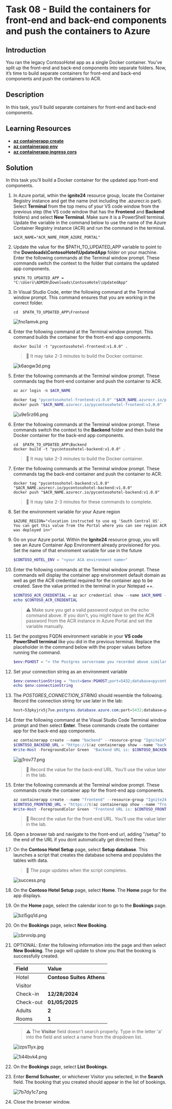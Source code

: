 # Task 08 - Build the containers for front-end and back-end components and push the containers to Azure

## Introduction

You ran the legacy ContosoHotel app as a single Docker container. You’ve split up the front-end and back-end components into separate folders. Now, it’s time to build separate containers for front-end and back-end components and push the containers to ACR.


## Description

In this task, you’ll build separate containers for front-end and back-end components.

## Learning Resources

- [**az containerapp create**](https://learn.microsoft.com/en-us/cli/azure/containerapp?view=azure-cli-latest#az-containerapp-create )
- [**az containerapp env**](https://learn.microsoft.com/en-us/cli/azure/containerapp/env?view=azure-cli-latest )
- [**az containerapp ingress cors**](https://learn.microsoft.com/en-us/cli/azure/containerapp/ingress/cors?view=azure-cli-latest )


## Solution

In this task you’ll build a Docker container for the updated app front-end components.

1. In Azure portal, wthin the **ignite24** resource group, locate the Container Registry instance and get the name (not including the .azurecr.io part). Select **Terminal** from the top menu of your VS code window from the previous step (the VS code window that has the **Frontend** and **Backend** folders) and select **New Terminal**. Make sure it is a PowerShell terminal. Update the variable in the command below to use the name of the Azure Container Registry instance (ACR) and run the command in the terminal.

    ```
    $ACR_NAME="ACR_NAME_FROM_AZURE_PORTAL"
    ```

1. Update the value for the $PATH_TO_UPDATED_APP variable to point to the **Downloads\ContosoHotel\UpdatedApp** folder on your machine. Enter the following commands at the Terminal window prompt. These commands switch the context to the folder that contains the updated app components.

    ```
    $PATH_TO_UPDATED_APP = "C:\Users\ADMIN\Downloads\ContosoHotel\UpdatedApp"
    ```

1. In Visual Studio Code, enter the following command at the Terminal window prompt. This command ensures that you are working in the correct folder.

    ```
    cd  $PATH_TO_UPDATED_APP\Frontend
    ```

    ![fno1amvk.png](../../media/fno1amvk.png)

1. Enter the following command at the Terminal window prompt. This command builds the container for the front-end app components.

    ```
    docker build -t "pycontosohotel-frontend:v1.0.0" .
    ```

     > 📓 It may take 2-3 minutes to build the Docker container.

    ![k6aogw3d.png](../../media/k6aogw3d.png)

1. Enter the following commands at the Terminal window prompt. These commands tag the front-end container and push the container to ACR.

    ```powershell
    az acr login -n $ACR_NAME
    ```

    ```powershell
    docker tag "pycontosohotel-frontend:v1.0.0" "$ACR_NAME.azurecr.io/pycontosohotel-frontend:v1.0.0"
    docker push "$ACR_NAME.azurecr.io/pycontosohotel-frontend:v1.0.0"
    ```

    ![u9e5rz66.png](../../media/u9e5rz66.png)

1. Enter the following commands at the Terminal window prompt. These commands switch the context to the **Backend** folder and then build the Docker container for the back-end app components.

    ```
    cd  $PATH_TO_UPDATED_APP\Backend
    docker build -t "pycontosohotel-backend:v1.0.0" .
    ```

     > 📓 It may take 2-3 minutes to build the Docker container.

1. Enter the following commands at the Terminal window prompt. These commands tag the back-end container and push the container to ACR.

    ```
    docker tag "pycontosohotel-backend:v1.0.0" "$ACR_NAME.azurecr.io/pycontosohotel-backend:v1.0.0"
    docker push "$ACR_NAME.azurecr.io/pycontosohotel-backend:v1.0.0"
    ```

   > 📓 It may take 2-3 minutes for these commands to complete.

1. Set the environment variable for your Azure region

    ```
    $AZURE_REGION="<location instructed to use eg 'South Central US'. You can get this value from the Portal where you can see region ACR was deployed in>"
    ```

1. Go on your Azure portal. Within the **Ignite24** resource group, you will see an Azure Container App Environment already provisioned for you. Set the name of that enviroment variable for use in the future

    ```powershell
    $CONTOSO_HOTEL_ENV = "<your ACA environment name>"
    ```

1. Enter the following commands at the Terminal window prompt. These commands will display the container app environment default domain as well as get the ACR credential required for the container app to be created. Save the value printed in the terminal in your Notepad ++.

    ```powershell
    $CONTOSO_ACR_CREDENTIAL = az acr credential show --name $ACR_NAME --query "passwords[0].value" -o tsv
    echo $CONTOSO_ACR_CREDENTIAL
    ```

   > :warning: Make sure you get a valid password output on the echo command above. If you don't, you might have to get the ACR password from the ACR instance in Azure Portal and set the variable manually.

1. Set the postgres FQDN environment variable in your **VS code PowerShell terminal** like you did in the previous terminal. Replace the placeholder in the command below with the proper values before running the command.

    ```powershell
    $env:PGHOST = "< the Postgres servername you recorded above similar to this format: ignite24apokoay3pdhckpg.postgres.database.azure.com >" 
    ```

1. Set your connection string as an environment variable

    ```powershell
    $env:connectionString = "host=$env:PGHOST;port=5432;database=pycontosohotel;user=contosoadmin;password=1234ABcd!;"
    echo $env:connectionString
    ```

1. The *POSTGRES_CONNECTION_STRING* should resemble the following. Record the connection string for use later in the lab: 

    ```powershell
    host=53pkyjrx5j7ve.postgres.database.azure.com;port=5432;database=pycontosohotel;user=contosoadmin;password=1234ABcd!;
    ```

1. Enter the following command at the Visual Studio Code Terminal window prompt and then select **Enter**. These commands create the container app for the back-end app components.

    ```powershell
    az containerapp create --name "backend" --resource-group "Ignite24" --environment "$CONTOSO_HOTEL_ENV" --image "$ACR_NAME.azurecr.io/pycontosohotel-backend:v1.0.0" --target-port 8000 --ingress external --transport http --registry-server "$ACR_NAME.azurecr.io" --registry-username "$ACR_NAME" --registry-password "$CONTOSO_ACR_CREDENTIAL" --env-vars "POSTGRES_CONNECTION_STRING=$env:connectionString"
    $CONTOSO_BACKEND_URL = "https://$(az containerapp show --name "backend" --resource-group "Ignite24" --query 'properties.configuration.ingress.fqdn' -o tsv)"
    Write-Host -ForegroundColor Green  "Backend URL is: $CONTOSO_BACKEND_URL"
    ```

    ![gj1rov77.png](../../media/gj1rov77.png)

    > 📓 Record the value for the back-end URL. You’ll use the value later in the lab.

1. Enter the following commands at the Terminal window prompt. These commands create the container app for the front-end app components.

    ```powershell
    az containerapp create --name "frontend" --resource-group "Ignite24" --environment "$CONTOSO_HOTEL_ENV" --image "$ACR_NAME.azurecr.io/pycontosohotel-frontend:v1.0.0" --target-port 8000 --ingress external --transport http --registry-server "$ACR_NAME.azurecr.io" --registry-username "$ACR_NAME" --registry-password "$CONTOSO_ACR_CREDENTIAL" --env-vars "API_BASEURL=$CONTOSO_BACKEND_URL"
    $CONTOSO_FRONTEND_URL = "https://$(az containerapp show --name "frontend" --resource-group "Ignite24" --query 'properties.configuration.ingress.fqdn' -o tsv)"
    Write-Host -ForegroundColor Green  "Frontend URL is: $CONTOSO_FRONTEND_URL"
    ```

    > 📓 Record the value for the front-end URL. You’ll use the value later in the lab.

1. Open a browser tab and navigate to the front-end url, adding "/setup" to the end of the URL if you dont automatically get directed there.
1. On the **Contoso Hotel Setup** page, select **Setup database**. This launches a script that creates the database schema and populates the tables with data.

    > 📓 The page updates when the script completes.

    ![success.png](../../media/successful-database-setup.png)

1. On the **Contoso Hotel Setup** page, select **Home**. The **Home** page for the app displays.

1. On the **Home** page, select the calendar icon to go to the **Bookings** page.

    ![bzl5gq1d.png](../../media/bzl5gq1d.png)

1. On the **Bookings** page, select **New Booking**.

    ![cbrvrolp.png](../../media/cbrvrolp.png)

1. OPTIONAL: Enter the following information into the page and then select **New Booking**. The page will update to show you that the booking is successfully created.

    | Field | Value |
    |:---------|:---------|
    | Hotel   | **Contoso Suites Athens**   |
    | Visitor   | <Any name available in the Visitor field>|
    | Check-in   | **12/28/2024**|
    | Check-out   | **01/05/2025**|
    | Adults   | **2**|
    | Rooms   | **1**|

    > ⚠️ The **Visitor** field doesn't search properly. Type in the letter 'a' into the field and select a name from the dropdown list.

    ![izps11yx.jpg](../../media/izps11yx.jpg)

    ![1i44bvk4.png](../../media/1i44bvk4.png)

1. On the **Bookings** page, select **List Bookings**.

1. Enter **Bernd Schuster**, or whichever Visitor you selected, in the **Search** field. The booking that you created should appear in the list of bookings.

    ![7b7dy1c7.png](../../media/7b7dy1c7.png)

1. Close the browser window.

